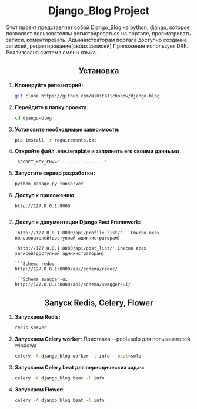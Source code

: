 <h1 align="center">Django_Blog Project</h1>
Этот проект представляет собой Django_Blog на python, django, которое позволяет пользователям  регистрироваться на портале, просматривать записи, коментировать. Администраторам портала доступно создание записей, редактирование(своих записей) Приложение использует DRF. Реализована система смены языка. 

<h2 align="center">Установка</h2>

1. **Клонируйте репозиторий:**
    ```bash
    git clone https://github.com/NikitaTichonow/django-blog

2. **Перейдите в папку проекта:**
    ```bash
    cd django-blog

3. **Установите необходимые зависимости:**
     ```bash
    pip install -r requirements.txt    
   
5. **Откройте файл .env.template и заполнить его своими данными**
   ```env
    SECRET_KEY_ENV="................."

6. **Запустите сервер разработки:**
    ```bash
    python manage.py runserver
    
    
7. **Доступ к приложению:**
    ```После завершения всех вышеуказанных шагов, приложение будет доступно по адресу 
    http://127.0.0.1:8000

    
7. **Доступ к документации Django Rest Framework:**
    ```Schema Django Rest Framework 
    'http://127.0.0.1:8000/api/profile_list/'   Список всех пользователей(доступный администраторам)

    'http://127.0.0.1:8000/api/post_list/' Список всех записей(доступный администраторам)

    ```Schema redoc 
    http://127.0.0.1:8000/api/schema/redoc/ 

    ```Schema swagger-ui 
    http://127.0.0.1:8000/api/schema/swagger-ui/ 

<h2 align="center">Запуск Redis, Celery, Flower</h2>

1. **Запускаем Redis:**
    ```bash
    redis-server

2. **Запускаем Celery worker:**
    Приставка --pool=solo для пользователей windows
    ```bash
    celery -A django_blog worker -l info --pool=solo

3. **Запускаем Celery beat для периодических задач:**
    ```bash
    celery -A django_blog beat -l info

4. **Запускаем Flower:**
    ```bash
    celery -A django_blog beat -l info







<!-- <p align="center">
  <img src="" width="350">
  <img src="" width="350">
</p> -->
